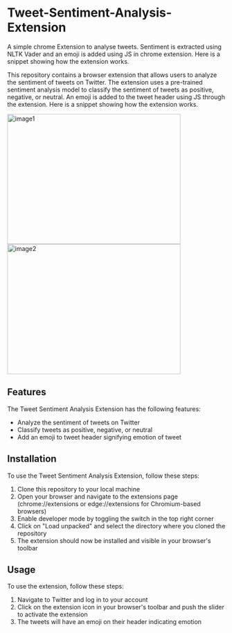 # Tweet-Sentiment-Analysis-Extension
A simple chrome Extension to analyse tweets. Sentiment is extracted using NLTK Vader and an emoji is added using JS in chrome extension. Here is a snippet showing how the extension works.

This repository contains a browser extension that allows users to analyze the sentiment of tweets on Twitter. The extension uses a pre-trained sentiment analysis model to classify the sentiment of tweets as positive, negative, or neutral. An emoji is added to the tweet header using JS through the extension. Here is a snippet showing how the extension works.

<img src="https://user-images.githubusercontent.com/83116414/225064479-53442b93-1d9b-4107-bed1-be0f4712a396.png" alt="image1" width="400" height="300">
<img src="https://user-images.githubusercontent.com/83116414/225064605-358a611b-0f77-442c-8138-9c48e6e06d0d.png" alt="image2" width="400" height="300">

## Features

The Tweet Sentiment Analysis Extension has the following features:

- Analyze the sentiment of tweets on Twitter
- Classify tweets as positive, negative, or neutral
- Add an emoji to tweet header signifying emotion of tweet

## Installation

To use the Tweet Sentiment Analysis Extension, follow these steps:

1. Clone this repository to your local machine
2. Open your browser and navigate to the extensions page (chrome://extensions or edge://extensions for Chromium-based browsers)
3. Enable developer mode by toggling the switch in the top right corner
4. Click on "Load unpacked" and select the directory where you cloned the repository
5. The extension should now be installed and visible in your browser's toolbar

## Usage

To use the extension, follow these steps:

1. Navigate to Twitter and log in to your account
2. Click on the extension icon in your browser's toolbar and push the slider to activate the extension
3. The tweets will have an emoji on their header indicating emotion
